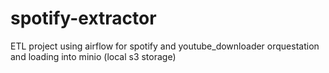 # spotify-extractor
ETL project using airflow for spotify and youtube_downloader orquestation and loading into minio (local s3 storage)
